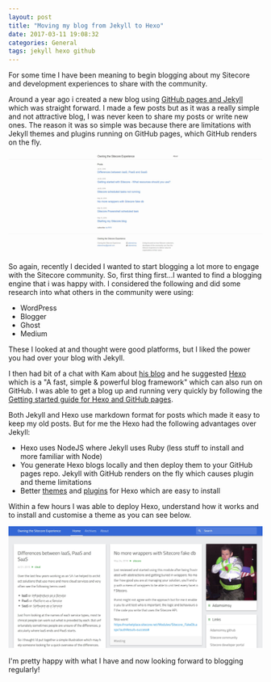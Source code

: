 ```yaml
---
layout: post
title: "Moving my blog from Jekyll to Hexo"
date: 2017-03-11 19:08:32
categories: General
tags: jekyll hexo github
---
```


For some time I have been meaning to begin blogging about my Sitecore and development experiences to share with the community. 

Around a year ago i created a new blog using [GitHub pages and Jekyll](https://jekyllrb.com/docs/github-pages/) which was straight forward. I made a few posts but as it was a really simple and not attractive blog, I was never keen to share my posts or write new ones. The reason it was so simple was because there are limitations with Jekyll themes and plugins running on GitHub pages, which GitHub renders on the fly.

<!-- more -->

![My old Hexo blog](/images/Moving-my-blog-from-Jekyll-to-Hexo_oldblog.jpg)

So again, recently I decided I wanted to start blogging a lot more to engage with the Sitecore community. So, first thing first...I wanted to find a blogging engine that i was happy with. I considered the following and did some research into what others in the community were using:

* WordPress
* Blogger
* Ghost
* Medium

These I looked at and thought were good platforms, but I liked the power you had over your blog with Jekyll.

I then had bit of a chat with Kam about [his blog](https://kamsar.net/) and he suggested [Hexo](https://hexo.io/) which is a "A fast, simple & powerful blog framework" which can also run on GitHub. I was able to get a blog up and running very quickly by following the [Getting started guide for Hexo and GitHub pages](https://gist.github.com/btfak/18938572f5df000ebe06fbd1872e4e39).

Both Jekyll and Hexo use markdown format for posts which made it easy to keep my old posts. But for me the Hexo had the following advantages over Jekyll:

* Hexo uses NodeJS where Jekyll uses Ruby (less stuff to install and more familiar with Node)
* You generate Hexo blogs locally and then deploy them to your GitHub pages repo. Jekyll with GitHub renders on the fly which causes plugin and theme limitations
* Better [themes](https://hexo.io/plugins/) and [plugins](https://hexo.io/plugins/) for Hexo which are easy to install

Within a few hours I was able to deploy Hexo, understand how it works and to install and customise a theme as you can see below.

![My new Hexo blog and theme](/images/Moving-my-blog-from-Jekyll-to-Hexo_newblog.jpg)

I'm pretty happy with what I have and now looking forward to blogging regularly!
